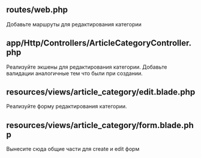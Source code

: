 ## routes/web.php
Добавьте маршруты для редактирования категории

## app/Http/Controllers/ArticleCategoryController.php
Реализуйте экшены для редактирования категории. Добавьте валидации аналогичные тем что были при создании.

## resources/views/article_category/edit.blade.php
Реализуйте форму редактирования категории.

## resources/views/article_category/form.blade.php
Вынесите сюда общие части для create и edit форм